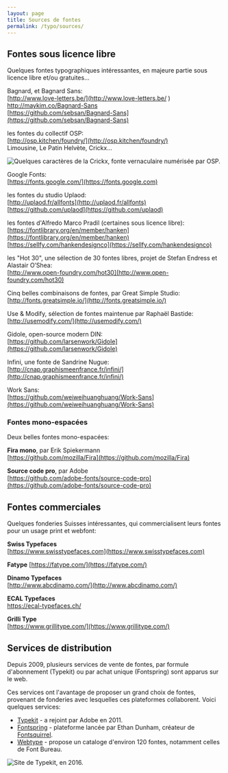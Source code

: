 ```yaml
---
layout: page
title: Sources de fontes
permalink: /typo/sources/
---
```


## Fontes sous licence libre

Quelques fontes typographiques intéressantes, en majeure partie sous licence libre et/ou gratuites...

Bagnard, et Bagnard Sans:     
[http://www.love-letters.be/](http://www.love-letters.be/ )
http://maykim.co/Bagnard-Sans   
[https://github.com/sebsan/Bagnard-Sans](https://github.com/sebsan/Bagnard-Sans) 

les fontes du collectif OSP:   
[http://osp.kitchen/foundry/](http://osp.kitchen/foundry/)   
Limousine, Le Patin Helvète, Crickx...

![Quelques caractères de la Crickx, fonte vernaculaire numérisée par OSP.](/cours-typographie/img/crickx-de_m_a_z-small.jpg)

Google Fonts:   
[https://fonts.google.com/](https://fonts.google.com)

les fontes du studio Uplaod:  
[http://uplaod.fr/allfonts](http://uplaod.fr/allfonts)  
[https://github.com/uplaod](https://github.com/uplaod)

les fontes d'Alfredo Marco Pradil (certaines sous licence libre):  
[https://fontlibrary.org/en/member/hanken](https://fontlibrary.org/en/member/hanken)  
[https://sellfy.com/hankendesignco](https://sellfy.com/hankendesignco)

les "Hot 30", une sélection de 30 fontes libres, projet de Stefan Endress et Alastair O’Shea:  
[http://www.open-foundry.com/hot30](http://www.open-foundry.com/hot30)

Cinq belles combinaisons de fontes, par Great Simple Studio:  
[http://fonts.greatsimple.io/](http://fonts.greatsimple.io/)

Use & Modify, sélection de fontes maintenue par Raphaël Bastide:  
[http://usemodify.com/](http://usemodify.com/)

Gidole, open-source modern DIN:  
[https://github.com/larsenwork/Gidole](https://github.com/larsenwork/Gidole)

Infini, une fonte de Sandrine Nugue:  
[http://cnap.graphismeenfrance.fr/infini/](http://cnap.graphismeenfrance.fr/infini/)

Work Sans:  
[https://github.com/weiweihuanghuang/Work-Sans](https://github.com/weiweihuanghuang/Work-Sans)

### Fontes mono-espacées

Deux belles fontes mono-espacées:

**Fira mono**, par Erik Spiekermann   
[https://github.com/mozilla/Fira](https://github.com/mozilla/Fira)

**Source code pro**, par Adobe   
[https://github.com/adobe-fonts/source-code-pro](https://github.com/adobe-fonts/source-code-pro)



## Fontes commerciales

Quelques fonderies Suisses intéressantes, qui commercialisent leurs fontes pour un usage print et webfont:

**Swiss Typefaces**   
[https://www.swisstypefaces.com](https://www.swisstypefaces.com)

**Fatype**
[https://fatype.com/](https://fatype.com/)

**Dinamo Typefaces**    
[http://www.abcdinamo.com/](http://www.abcdinamo.com/)

**ECAL Typefaces**  
[https://ecal-typefaces.ch/ ](https://ecal-typefaces.ch/ )

**Grilli Type**  
[https://www.grillitype.com/](https://www.grillitype.com/)

## Services de distribution

Depuis 2009, plusieurs services de vente de fontes, par formule d'abonnement (Typekit) ou par achat unique (Fontspring) sont apparus sur le web.

Ces services ont l'avantage de proposer un grand choix de fontes, provenant de fonderies avec lesquelles ces plateformes collaborent. Voici quelques services:

* [Typekit](https://typekit.com/) - a rejoint par Adobe en 2011.
* [Fontspring](https://www.fontspring.com/) - plateforme lancée par Ethan Dunham, créateur de [Fontsquirrel](https://www.fontsquirrel.com/).
* [Webtype](https://www.webtype.com/) - propose un cataloge d'environ 120 fontes, notamment celles de Font Bureau.

![Site de Typekit, en 2016.](/cours-typographie/img/adobe-typekit.jpg)